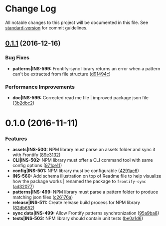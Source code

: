 # Change Log

All notable changes to this project will be documented in this file. See [standard-version](https://github.com/conventional-changelog/standard-version) for commit guidelines.

<a name="0.1.1"></a>
## [0.1.1](https://github.com/customermatrix/frontify-sync/compare/v0.1.0...v0.1.1) (2016-12-16)


### Bug Fixes

* **patterns|INS-599:** Frontify-sync library returns an error when a pattern can't be extracted from file structure ([d91494c](https://github.com/customermatrix/frontify-sync/commit/d91494c))


### Performance Improvements

* **doc|INS-599:** Corrected read me file | improved package json file ([3b2dbc2](https://github.com/customermatrix/frontify-sync/commit/3b2dbc2))



<a name="0.1.0"></a>
# 0.1.0 (2016-11-11)


### Features

* **assets|INS-500:** NPM library must parse an assets folder and sync it with Frontify ([89e3132](https://github.com/customermatrix/frontify-sync/commit/89e3132))
* **CLI|INS-502:** NPM library must offer a CLI command tool with same config options ([971ce11](https://github.com/customermatrix/frontify-sync/commit/971ce11))
* **config|INS-501:** NPM library must be configurable ([4291ae6](https://github.com/customermatrix/frontify-sync/commit/4291ae6))
* **INS-560:** Add schema illustration on top of Readme file to help visualize how the package works | renamed the package to `frontify-sync` ([ad32077](https://github.com/customermatrix/frontify-sync/commit/ad32077))
* **patterns|INS-499:** NPM library must parse a pattern folder to produce matching json files ([c26176a](https://github.com/customermatrix/frontify-sync/commit/c26176a))
* **release|INS-511:** Create release build process for NPM library ([82db652](https://github.com/customermatrix/frontify-sync/commit/82db652))
* **sync data|INS-499:** Allow Frontify patterns synchronization ([95a9ba8](https://github.com/customermatrix/frontify-sync/commit/95a9ba8))
* **tests|INS-503:** NPM library should contain unit tests ([be0a1d6](https://github.com/customermatrix/frontify-sync/commit/be0a1d6))

